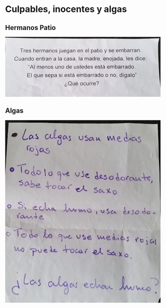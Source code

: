 Culpables, inocentes y algas
============================

Hermanos Patio
--------------

![](hermanos_patio.jpg)

Algas
-----

![](algas.jpg)
